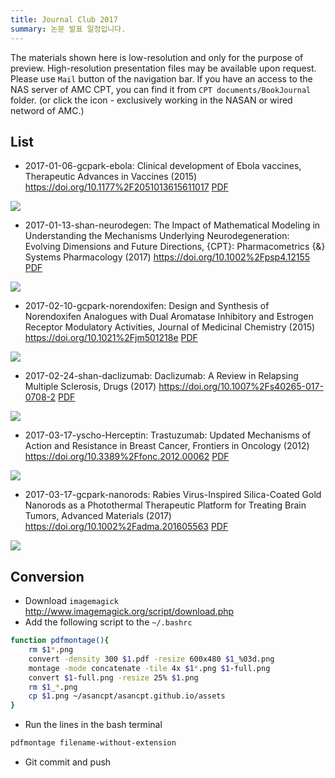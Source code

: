 ```yaml
---
title: Journal Club 2017
summary: 논문 발표 일정입니다.
---
```




The materials shown here is low-resolution and only for the purpose of preview. 
High-resolution presentation files may be available upon request. Please use `Mail` button of the navigation bar.
If you have an access to the NAS server of AMC CPT, you can find it from `CPT documents/BookJournal` folder. (or click the <i class="fa fa-file-pdf-o"></i> icon - exclusively working in the NASAN or wired netword of AMC.)

## List



- 2017-01-06-gcpark-ebola: Clinical development of Ebola vaccines, Therapeutic Advances in Vaccines (2015) <https://doi.org/10.1177%2F2051013615611017> [<i class="fa fa-file-pdf-o"></i>PDF](ftp://172.21.61.202/cpt%20documents/BookJournal/2017/Journal/2017-01-06-gcpark-ebola/2017-01-06-gcpark-ebola.pdf)

![](/assets/2017-01-06-gcpark-ebola.png)



- 2017-01-13-shan-neurodegen: The Impact of Mathematical Modeling in Understanding the Mechanisms Underlying Neurodegeneration: Evolving Dimensions and Future Directions, {CPT}: Pharmacometrics {\&} Systems Pharmacology (2017) <https://doi.org/10.1002%2Fpsp4.12155> [<i class="fa fa-file-pdf-o"></i>PDF](ftp://172.21.61.202/cpt%20documents/BookJournal/2017/Journal/2017-01-13-shan-neurodegen/2017-01-13-shan-neurodegen.pdf)

![](/assets/2017-01-13-shan-neurodegen.png)



- 2017-02-10-gcpark-norendoxifen: Design and Synthesis of Norendoxifen Analogues with Dual Aromatase Inhibitory and Estrogen Receptor Modulatory Activities, Journal of Medicinal Chemistry (2015) <https://doi.org/10.1021%2Fjm501218e> [<i class="fa fa-file-pdf-o"></i>PDF](ftp://172.21.61.202/cpt%20documents/BookJournal/2017/Journal/2017-02-10-gcpark-norendoxifen/2017-02-10-gcpark-norendoxifen.pdf)

![](/assets/2017-02-10-gcpark-norendoxifen.png)



- 2017-02-24-shan-daclizumab: Daclizumab: A Review in Relapsing Multiple Sclerosis, Drugs (2017) <https://doi.org/10.1007%2Fs40265-017-0708-2> [<i class="fa fa-file-pdf-o"></i>PDF](ftp://172.21.61.202/cpt%20documents/BookJournal/2017/Journal/2017-02-24-shan-daclizumab/2017-02-24-shan-daclizumab.pdf)

![](/assets/2017-02-24-shan-daclizumab.png)



- 2017-03-17-yscho-Herceptin: Trastuzumab: Updated Mechanisms of Action and Resistance in Breast Cancer, Frontiers in Oncology (2012) <https://doi.org/10.3389%2Ffonc.2012.00062> [<i class="fa fa-file-pdf-o"></i>PDF](ftp://172.21.61.202/cpt%20documents/BookJournal/2017/Journal/2017-03-17-yscho-Herceptin/2017-03-17-yscho-Herceptin.pdf)

![](/assets/2017-03-17-yscho-Herceptin.png)



- 2017-03-17-gcpark-nanorods: Rabies Virus-Inspired Silica-Coated Gold Nanorods as a Photothermal Therapeutic Platform for Treating Brain Tumors, Advanced Materials (2017) <https://doi.org/10.1002%2Fadma.201605563> [<i class="fa fa-file-pdf-o"></i>PDF](ftp://172.21.61.202/cpt%20documents/BookJournal/2017/Journal/2017-03-17-gcpark-nanorods/2017-03-17-gcpark-nanorods.pdf)

![](/assets/2017-03-17-gcpark-nanorods.png)

## Conversion

- Download `imagemagick` <http://www.imagemagick.org/script/download.php>
- Add the following script to the `~/.bashrc`

```bash
function pdfmontage(){
    rm $1*.png
    convert -density 300 $1.pdf -resize 600x480 $1_%03d.png
    montage -mode concatenate -tile 4x $1*.png $1-full.png
    convert $1-full.png -resize 25% $1.png
    rm $1_*.png
    cp $1.png ~/asancpt/asancpt.github.io/assets
}
```

- Run the lines in the bash terminal

```bash
pdfmontage filename-without-extension
```

- Git commit and push
